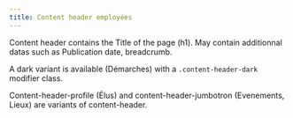 ```yaml
---
title: Content header employées
---
```


Content header contains the Title of the page (h1).
May contain additionnal datas such as Publication date, breadcrumb.

A dark variant is available (Démarches) with a <code>.content-header-dark</code> modifier class.

Content-header-profile (Élus) and content-header-jumbotron (Evenements, Lieux) are variants of content-header.
